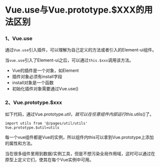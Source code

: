 # Vue.use与Vue.prototype.$XXX的用法区别

### 1、Vue.use

通过`Vue.use`引入插件，可以理解为自己定义的方法或者引入的Element-ui组件。

当`vue.use`引入了Element-ui之后，可以通过`this.$xxx`调用该方法。

- Vue的插件是一个对象，如Element
- 插件对象必须有install字段
- install对象是一个函数
- 初始化插件对象需要通过Vue.use()

### 2、Vue.prototype.$xxx

如下代码，通过Vue.prototype.$util，就可以在任意组件内部运行this.$utils()了。
```
import utils from '@/pages/util/utils'
Vue.prototype.$util=utils 
```
每一个vue组件都是Vue的实例，所以组件内this可以拿到Vue.prototype上添加的属性和方法。

当在很多组件里用到数据/实例工具，但是不想污染全局作用域，这时可以通过在原型上定义它们，使其在每个Vue实例中可用。
